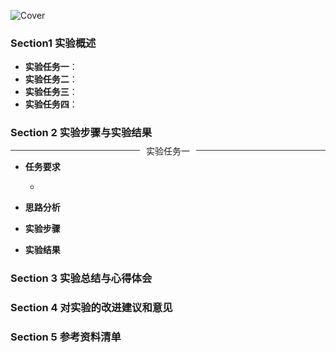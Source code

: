 ![Cover](Cover.png)

### Section1 实验概述

- **实验任务一**：
- **实验任务二**：
- **实验任务三**：
- **实验任务四**：

### Section 2 实验步骤与实验结果

<style>
  .custom-hr {
    text-align: center;
    border-top: 1px solid #333;
    line-height: 0.1em;
    margin: 10px 0;
  }
  .custom-hr span {
    background: #fff;
    padding: 0 10px;
  }
</style>

<div class="custom-hr">
  <span>实验任务一</span>
</div>

- **任务要求**

  - 

- **思路分析**



- **实验步骤**




- **实验结果**


### Section 3 实验总结与心得体会


### Section 4 对实验的改进建议和意见


### Section 5 参考资料清单
